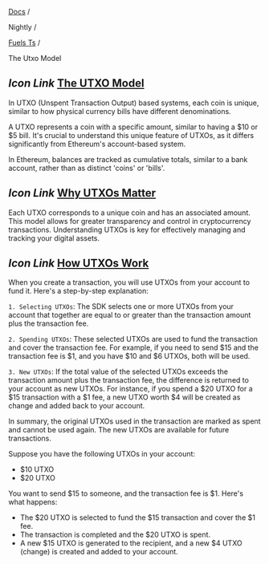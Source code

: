 [Docs](https://docs.fuel.network/) /

Nightly  /

[Fuels Ts](https://docs.fuel.network/docs/nightly/fuels-ts/) /

The Utxo Model

## _Icon Link_ [The UTXO Model](https://docs.fuel.network/docs/nightly/fuels-ts/the-utxo-model/\#the-utxo-model)

In UTXO (Unspent Transaction Output) based systems, each coin is unique, similar to how physical currency bills have different denominations.

A UTXO represents a coin with a specific amount, similar to having a $10 or $5 bill. It's crucial to understand this unique feature of UTXOs, as it differs significantly from Ethereum's account-based system.

In Ethereum, balances are tracked as cumulative totals, similar to a bank account, rather than as distinct 'coins' or 'bills'.

## _Icon Link_ [Why UTXOs Matter](https://docs.fuel.network/docs/nightly/fuels-ts/the-utxo-model/\#why-utxos-matter)

Each UTXO corresponds to a unique coin and has an associated amount. This model allows for greater transparency and control in cryptocurrency transactions. Understanding UTXOs is key for effectively managing and tracking your digital assets.

## _Icon Link_ [How UTXOs Work](https://docs.fuel.network/docs/nightly/fuels-ts/the-utxo-model/\#how-utxos-work)

When you create a transaction, you will use UTXOs from your account to fund it. Here's a step-by-step explanation:

`1. Selecting UTXOs`: The SDK selects one or more UTXOs from your account that together are equal to or greater than the transaction amount plus the transaction fee.

`2. Spending UTXOs`: These selected UTXOs are used to fund the transaction and cover the transaction fee. For example, if you need to send $15 and the transaction fee is $1, and you have $10 and $6 UTXOs, both will be used.

`3. New UTXOs`: If the total value of the selected UTXOs exceeds the transaction amount plus the transaction fee, the difference is returned to your account as new UTXOs. For instance, if you spend a $20 UTXO for a $15 transaction with a $1 fee, a new UTXO worth $4 will be created as change and added back to your account.

In summary, the original UTXOs used in the transaction are marked as spent and cannot be used again. The new UTXOs are available for future transactions.

Suppose you have the following UTXOs in your account:

- $10 UTXO
- $20 UTXO

You want to send $15 to someone, and the transaction fee is $1. Here's what happens:

- The $20 UTXO is selected to fund the $15 transaction and cover the $1 fee.
- The transaction is completed and the $20 UTXO is spent.
- A new $15 UTXO is generated to the recipient, and a new $4 UTXO (change) is created and added to your account.